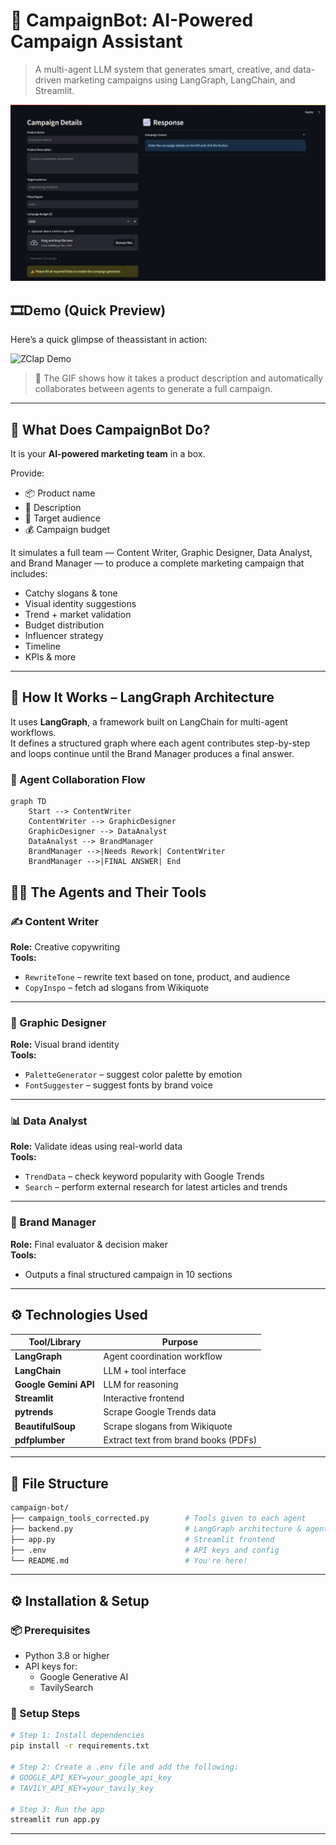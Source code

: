 # 🧠 CampaignBot: AI-Powered Campaign Assistant

> A multi-agent LLM system that generates smart, creative, and data-driven marketing campaigns using LangGraph, LangChain, and Streamlit.

![Screenshot](https://github.com/AnshulBuxy/CampaignBot/blob/main/WhatsApp%20Image%202025-04-29%20at%2018.35.30_49945f43.jpg) <!-- Replace this with your actual screenshot -->

## 🎞️Demo (Quick Preview)

Here’s a quick glimpse of theassistant in action:

![ZClap Demo](https://github.com/AnshulBuxy/CampaignBot/blob/main/Streamlit_campaing-ezgif.com-video-to-gif-converter.gif)

> 📌 The GIF shows how it takes a product description and automatically collaborates between agents to generate a full campaign.

---

## 🚀 What Does CampaignBot Do?

It is your **AI-powered marketing team** in a box.

Provide:
- 📦 Product name  
- 📝 Description  
- 🎯 Target audience  
- 💰 Campaign budget  

It simulates a full team — Content Writer, Graphic Designer, Data Analyst, and Brand Manager — to produce a complete marketing campaign that includes:
- Catchy slogans & tone  
- Visual identity suggestions  
- Trend + market validation  
- Budget distribution  
- Influencer strategy  
- Timeline  
- KPIs & more

---

## 🧠 How It Works – LangGraph Architecture

It uses **LangGraph**, a framework built on LangChain for multi-agent workflows.  
It defines a structured graph where each agent contributes step-by-step and loops continue until the Brand Manager produces a final answer.

### 🧩 Agent Collaboration Flow

```mermaid
graph TD
    Start --> ContentWriter
    ContentWriter --> GraphicDesigner
    GraphicDesigner --> DataAnalyst
    DataAnalyst --> BrandManager
    BrandManager -->|Needs Rework| ContentWriter
    BrandManager -->|FINAL ANSWER| End

```
## 🧑‍💼 The Agents and Their Tools

### ✍️ Content Writer  
**Role:** Creative copywriting  
**Tools:**
- `RewriteTone` – rewrite text based on tone, product, and audience  
- `CopyInspo` – fetch ad slogans from Wikiquote  

---

### 🎨 Graphic Designer  
**Role:** Visual brand identity  
**Tools:**
- `PaletteGenerator` – suggest color palette by emotion  
- `FontSuggester` – suggest fonts by brand voice  

---

### 📊 Data Analyst  
**Role:** Validate ideas using real-world data  
**Tools:**
- `TrendData` – check keyword popularity with Google Trends  
- `Search` – perform external research for latest articles and trends  

---

### 🧠 Brand Manager  
**Role:** Final evaluator & decision maker  
**Tools:**
- Outputs a final structured campaign in 10 sections  

---

## ⚙️ Technologies Used

| Tool/Library       | Purpose                                   |
|--------------------|-------------------------------------------|
| **LangGraph**       | Agent coordination workflow               |
| **LangChain**       | LLM + tool interface                      |
| **Google Gemini API** | LLM for reasoning                         |
| **Streamlit**       | Interactive frontend                      |
| **pytrends**        | Scrape Google Trends data                |
| **BeautifulSoup**   | Scrape slogans from Wikiquote             |
| **pdfplumber**      | Extract text from brand books (PDFs)      |

---

## 📁 File Structure

```bash
campaign-bot/
├── campaign_tools_corrected.py        # Tools given to each agent
├── backend.py                         # LangGraph architecture & agent logic
├── app.py                             # Streamlit frontend
├── .env                               # API keys and config
└── README.md                          # You're here!
```
---

## ⚙ Installation & Setup

### 📦 Prerequisites

- Python 3.8 or higher
- API keys for:
  - Google Generative AI
  - TavilySearch

### 🔧 Setup Steps

```bash
# Step 1: Install dependencies
pip install -r requirements.txt

# Step 2: Create a .env file and add the following:
# GOOGLE_API_KEY=your_google_api_key
# TAVILY_API_KEY=your_tavily_key

# Step 3: Run the app
streamlit run app.py

```
---
